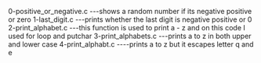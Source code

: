 0-positive_or_negative.c ---shows a random number if its negative positive or zero
1-last_digit.c ---prints whether the last digit is negative positive or 0
2-print_alphabet.c ---this function is used to print a - z and on this code I used for loop and putchar
3-print_alphabets.c ---prints a to z in both upper and lower case
4-print_alphabt.c ----prints a to z but it escapes letter q and e

